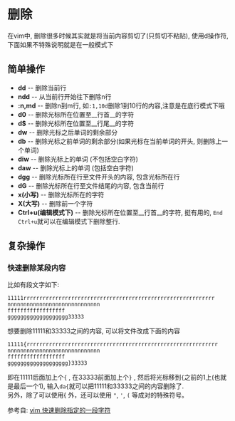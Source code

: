 # 删除
在vim中, 删除很多时候其实就是将当前内容剪切了(只剪切不粘贴), 使用d操作符, 下面如果不特殊说明就是在一般模式下

<!-- toc -->

## 简单操作
* __dd__ -- 删除当前行
* __ndd__ -- 从当前行开始往下删除n行
* __:n,md__ -- 删除n到m行, 如`:1,10d`删除1到10行的内容,注意是在底行模式下哦
* __d0__ -- 删除光标所在位置至__行首__的字符
* __d$__ -- 删除光标所在位置至__行尾__的字符
* __dw__ -- 删除光标之后单词的剩余部分
* __db__ -- 删除光标之前单词的剩余部分(如果光标在当前单词的开头, 则删除上一个单词)
* __diw__ -- 删除光标上的单词 (不包括空白字符)
* __daw__ -- 删除光标上的单词 (包括空白字符)
* __dgg__ -- 删除光标所在行至文件开头的内容, 包含光标所在行
* __dG__ -- 删除光标所在行至文件结尾的内容, 包含当前行
* __x(小写)__ -- 删除光标所在的字符
* __X(大写)__ -- 删除前一个字符
* __Ctrl+u(编辑模式下)__ -- 删除光标所在位置至__行首__的字符, 挺有用的, `End Ctrl+u`就可以在编辑模式下删除整行.

## 复杂操作
### 快速删除某段内容
比如有段文字如下:
```
11111rrrrrrrrrrrrrrrrrrrrrrrrrrrrrrrrrrrrrrrrrrrrrrrrrrrrrrrrrrrr
nnnnnnnnnnnnnnnnnnnnnnnnnnnnn
ffffffffffffffffff
ggggggggggggggggggg33333
```
想要删除11111和33333之间的内容, 可以将文件改成下面的内容
```
11111{rrrrrrrrrrrrrrrrrrrrrrrrrrrrrrrrrrrrrrrrrrrrrrrrrrrrrrrrrrrr
nnnnnnnnnnnnnnnnnnnnnnnnnnnnn
ffffffffffffffffff
ggggggggggggggggggg}33333
```
即在11111后面加上个`{` , 在33333前面加上个`}` , 然后将光标移到`{`之前的1上(也就是最后一个1), 输入`da{`就可以把11111和33333之间的内容删除了.  
另外，除了可以使用{ 外，还可以使用 `"`, `'`, `(`  等成对的特殊符号。 
  
参考自: [vim 快速删除指定的一段字符](http://www.apelearn.com/bbs/thread-842-1-1.html)




